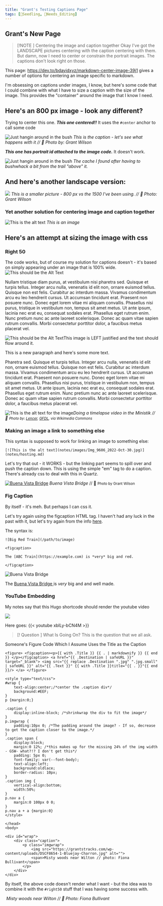 ```yaml
---
title: "Grant's Testing Captions Page"
tags: [🌱Seedling, 🧹Needs_Editing]
---
```

## Grant's New Page

> [!NOTE ] Centering the image and caption together
> Okay I've got the LANDSCAPE pictures centering with the caption centering with them. But damn, now I need to center or constrain the portrait images. The captions don't look right on those.

This page: https://dev.to/bdavidxyz/markdown-center-image-39j1
gives a number of options for centering an image specific to markdown.

I'm obsessing on captions under images, I know, but here's some code that I could combine with what I have to size a caption with the size of the image. This provides the "container" around the image that I know I need.

## Here's an 800 px image - look any different?
Trying to center this one. ***This one centered!!*** It uses the ``#center`` anchor to call some code


![Just hangin around in the bush](notes/images/IMG_0782.jpeg#center)
*This is the caption - let's see what happens with it // 📸 Photo by: Grant Wilson*

***This one has  portrait id attached to the image code.*** It doesn't work.

![Just hangin around in the bush](notes/images/IMG_0782.jpeg#portraitcaption)
<span>*The cache I found after having to bushwhack a bit from the trail "above" it.*</span>



## And here's another landscape version:

![](notes/images/IMG_0768.jpeg#center)
*This is a smaller picture - 800 px vs the 1500 I've been using. //  📸 Photo: Grant Wilson*


### Yet another solution for centering image and caption together

![This is the alt text](notes/images/IMG_0768.jpeg)
*This is an image*

## Here's an attempt at sizing the image with css

### Right 50
The code works, but of course my solution for captions doesn't - it's based on simply appearing under an image that is 100% wide.
![This should be the Alt Text](notes/images/IMG_0709.jpeg#right50 "This should be the title text")

Nullam tristique diam purus, at vestibulum nisi pharetra sed. Quisque et turpis tellus. Integer arcu nulla, venenatis id elit non, ornare euismod tellus. Quisque non est felis. Curabitur ac interdum massa. Vivamus condimentum arcu eu leo hendrerit cursus. Ut accumsan tincidunt erat. Praesent non posuere nunc. Donec eget lorem vitae mi aliquam convallis. Phasellus nisi purus, tristique in vestibulum non, tempus sit amet metus. Ut ante ipsum, lacinia nec erat eu, consequat sodales erat. Phasellus eget rutrum enim. Nunc pretium nunc ac ante laoreet scelerisque. Donec ac quam vitae sapien rutrum convallis. Morbi consectetur porttitor dolor, a faucibus metus placerat vel.


![This should be the Alt Text](notes/images/IMG_0709.jpeg#left50 "This should be the title text")This image is LEFT justified and the text should flow around it. 

This is a new paragraph and here's some more text.

Pharetra sed. Quisque et turpis tellus. Integer arcu nulla, venenatis id elit non, ornare euismod tellus. Quisque non est felis. Curabitur ac interdum massa. Vivamus condimentum arcu eu leo hendrerit cursus. Ut accumsan tincidunt erat. Praesent non posuere nunc. Donec eget lorem vitae mi aliquam convallis. Phasellus nisi purus, tristique in vestibulum non, tempus sit amet metus. Ut ante ipsum, lacinia nec erat eu, consequat sodales erat. Phasellus eget rutrum enim. Nunc pretium nunc ac ante laoreet scelerisque. Donec ac quam vitae sapien rutrum convallis. Morbi consectetur porttitor dolor, a faucibus metus placerat vel.



![This is the alt text for the image](notes/images/IMG_0720.jpg "This is a cool rock I saw during yesterday's stroll near Buena Vista Park in Edmonton")*Doing a timelapse video in the Ministik // 📸 <small>Photo by: <a href="https://commons.wikimedia.org/wiki/File:Shikoku-Pilgerweg_Karte.png">Lencer</a>, <a href="http://www.gnu.org/copyleft/fdl.html">GFDL</a>, via Wikimedia Commons</small>*


### Making an image a link to something else
This syntax is supposed to work for linking an image to something else:

```
[![This is the alt text](notes/images/Img_9606_2022-Oct-30.jpg)](notes/hosting.md)
```

Let's try that out - it WORKS - but the linking part seems to spill over and push the caption down.
This is using the simple "em" tag to do a caption. There's already css to deal with this in Quartz.

[![Buena Vista Bridge](notes/images/IMG_0709.jpeg)](https://google.ca)
*Buena Vista Bridge* // 📸 <small>Photo by Grant Wilson</small>


### Fig Caption 
By itself - it's meh. But perhaps I can css it.

Let's try again using the figcaption HTML tag. I haven't had any luck in the past with it, but let's try again from the info [here](https://thesynack.com/posts/markdown-captions/).

The syntax is:

```
![Big Red Train](/path/to/image)

<figcaption>

The [ABC Train](https://example.com) is *very* big and red.

</figcaption>
```

![Buena Vista Bridge](notes/images/IMG_0709.jpeg)
<figcaption>

The [Buena Vista Bridge ](https://google.ca) is *very* big and and well made.

</figcaption>


### YouTube Embedding
My notes say that this Hugo shortcode should render the youtube video

![](notes/images/Shortcodes___Hugo.png)

Here goes:
{{< youtube xbILy-bCN4M >}}



> [! Question ] What Is Going On?
> This is the question that we all ask.


Someone's Figure Code Which I Assume Uses the Title as the Caption
```
<figure> <figcaption><p>{{ with .Title }} {{ . | markdownify }} {{ end }} </p></figcaption> <a href="{{ .Destination | safeURL }}" target="_blank"> <img src="{{ replace .Destination ".jpg" ".jpg.small" | safeURL }}" alt="{{ .Text }}" {{ with .Title }}title="{{ . }}"{{ end }}/> </a> </figure>
```



```
<style type="text/css">
#wrap {
    text-align:center;/*center the .caption div*/
    background:#EEF;
}
p {margin:0;}

.caption {
    display:inline-block; /*shrinkwrap the div to fit the image*/
}
p.imgwrap {
    padding:10px 0; /*The padding around the image? - If so, decrease to get the caption closer to the image.*/
}
.caption span {
    display:block;
    margin:0 12%; /*this makes up for the missing 24% of the img width - GSW- what?!? I don't get this*/
    padding: 5px 0;
    font-family: var(--font-body);
    text-align:left;
    background:oldlace;
    border-radius: 10px;
}
.caption img {
    vertical-align:bottom;
    width:50%;
}
p.nav a {
    margin:0 100px 0 0;
}
p.nav a + a {margin:0}
</style>

</head>
<body>

<div id="wrap">
    <div class="caption">
        <p class="imgwrap">
            <img src="https://grantstracks.com/wp-content/uploads/DSCF8654-1-Bluejay-Charron.jpg" alt="">
            <span>Misty woods near Wilton // photo: Fiona Bullivant</span>
        </p>
    </div>
</div>
```

By itself, the above code doesn't render what I want - but the idea was to combine it with the ``#right50`` stuff that I was having some success with.

<div id="wrap">
    <div class="caption">
        <p class="imgwrap">
            <img src="https://grantstracks.com/wp-content/uploads/DSCF8654-1-Bluejay-Charron.jpg" alt="">
          <span><em>Misty woods near Wilton // 📸 Photo: Fiona Bullivant</em></span>
        </p>
    </div>
</div>

